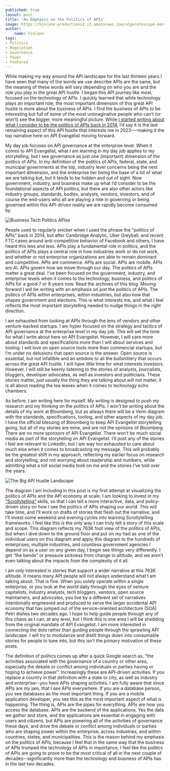 ```yaml
---
published: true
layout: post
title: 'An Emphasis on the Politics of APIs'
image: https://kinlane-productions2.s3.amazonaws.com/algorotoscope-master/bf-skinner-whie-house-close-up-2.jpg
author:
    name: kinlane
tags:
- Politics
- Regulation
- Governance
- Power
- Featured
---
```

While making my way around the API landscape for the last thirteen years I have seen that many of the words we use describe APIs are the same, but the meaning of these words will vary depending on who you are and the role you play in the great API hustle. I began this API journey like most, focused on the technology of APIs. I quickly learned that while technology plays an important role, the most important dimension of this great API hustle is more about the business of APIs. I find the business of APIs to be interesting but full of some of the most unimaginative people who can’t (or won’t) see the bigger, more meaningful picture. While [I started writing about what I consider to be the politics of APIs back in 2014](https://medium.com/politics-of-apis/the-politics-of-apis-3a29b8dfee64), I’d say it is the last remaining aspect of this API hustle that interests me in 2023—-making it the top narrative here on API Evangelist moving forward. 

My day job focuses on API governance at the enterprise level. When it comes to API Evangelist, what I am learning in my day job applies to my storytelling, but I see governance as just one (important) dimension of the politics of APIs. In my definition of the politics of APIs, federal, state, and municipal governments at the top, industry level concerns being the next important dimension, and the enterprise tier being the base of a lot of what we are talking but, but it tends to be hidden and out of sight. Now government, industry, and business make up what I’d consider to be the foundational aspects of API politics, but there are also other actors like industry groups, standards, bodies, analysts, vendors, investors, and of course the end-users who all are playing a role in governing or being governed within this API-driven reality we are rapidly become consumed by.

![Business Tech Politics APIse](https://kinlane-productions2.s3.amazonaws.com/tech-business-politics.jpg)

People used to regularly snicker when I used the phrase the “politics of APIs" back in 2014, but after Cambridge Analytic, Uber Greyball, and recent FTC cases around anti-competitive behavior of Facebook and others, I have heard this less and less. APIs play a fundamental role in politics, and the politics of APIs plays a central role in how industries work or do not work, and whether or not enterprise organizations are able to remain dominant and competitive. APIs are commerce. APIs are social. APIs are mobile. APIs are AI. APIs govern how we move through our day. The politics of APIs matter a great deal. I’ve been focused on the government, industry, and enterprise levels when it comes to the technology, business, and politics of APIs for a good 7 or 8 years now. Read the archives of this blog. Moving forward I will be writing with an emphasis on just the politics of APIs. The politics of APIs within enterprises, within industries, but also how that shapes government and elections. This is what interests me, and what I feel reflects the most important storytelling needed to nudge things in the right direction.

I am exhausted from looking at APIs through the lens of vendors and other venture-backed startups. I am hyper focused on the strategy and tactics of API governance at the enterprise level in my day job. This will set the tone for what I write about here on API Evangelist. However, I will care more about standards and specifications more than I will about services and tooling. I will love on open source tools more than commercial startups, but I’m under no delusions that open source is the answer. Open source is essential, but not infallible and an antidote to all the bullshittery that occurs across the great API hustle. I will have little time for what interests investors. However, I will still be keenly listening to the stories of analysts, journalists, bloggers, developer advocates, as well as investors and politicians. These stories matter, just usually the thing they are talking about will not matter, it is all about reading the tea leaves when it comes to technology echo chambers.

As before. I am writing here for myself. My writing is designed to push my research and my thinking on the politics of APIs. I won’t be writing about the details of my work at Bloomberg, but as always there will be a Venn diagram with the standards, specifications, tooling, and other aspects of my day job. I have the official blessing of Bloomberg to keep API Evangelist storytelling going, but all of my stories are mine, and are not the opinions of Bloomberg. There are no more sponsors of API Evangelist. There won’t be much social media as part of the storytelling on API Evangelist. I’ll post any of the stories I feel are relevant to LinkedIn, but I am way too exhausted to care about much else when it comes to broadcasting my message. This will probably be the greatest shift in my approach, reflecting my earlier focus on research and storytelling, and not worrying about readership and numbers, while admitting what a toll social media took on me and the stories I’ve told over the years.

![The Big API Hustle Landscape](https://kinlane-productions2.s3.amazonaws.com/the-big-api-hustle-landscape.png)

The diagram I am including in this post is my first attempt at visualizing the politics of APIs and the API economy at scale. I am looking to invest in my ["Scrollytelling"](https://shorthand.com/the-craft/an-introduction-to-scrollytelling/index.html#:~:text=%22Scrollytelling%22%20was%20a%20term%20first,by%20simply%20scrolling%20the%20page.) skills, so that I can tell a more interactive, data, and policy-driven story on how I see the politics of APIs shaping our world. This will take time, and I’ll work on drafts of stories that flesh out the narrative, and I’ll invest some weekend and evening cycles into learning Scrollytelling frameworks. I feel like this is the only way I can truly tell a story of this scale and scope. This diagram reflects my 763K foot view of the politics of APIs, but when I dive down to the ground floor and put on my had as one of the individual users on this diagram and apply this diagram to the hundreds of enterprises, multiple industries, and countless government agencies I depend on as a user on any given day, I begin see things very differently. I get “the bends” or pressure sickness from change in altitude, and we aren’t even talking about the impacts from the complexity of it all.

I am only interested in stories that support a wider narrative at this 763K altitude. It means many API people will not always understand what I am talking about. That is fine. When you solely operate within a single enterprise, or you look at the world daily through the eyes of venture capitalists, industry analysts, tech bloggers, vendors, open source maintainers, and advocates, you live by a different set of narratives intentionally engineered and produced to serve the larger accidental API economy that has jumped out of the service-oriented architecture (SOA) Petri dishes two decades ago. I hope to help guide people through any of this chaos as I can, at any level, but I think this is one area I will be shedding from the original mandate of API Evangelist. I am more interested in connecting the dots rather than guiding people through the sprawling API landscape. I will try to modularize and distill things down into consumable stories for people to tune into, but this isn’t the primary motivation of these posts.

The definition of politics comes up after a quick Google search as, “the activities associated with the governance of a country or other area, especially the debate or conflict among individuals or parties having or hoping to achieve power”. Increasingly these are API-driven activities. If you replace a country in that definition with a state or city, as well as industry and enterprise--you have APIs shaping activities. I am fully aware that since APIs are my jam, that I see APIs everywhere. If you are a database person, you see databases as the most important thing. If you are a mobile application developer, you see this as the most important aspect of what is happening. The thing is, APIs are the pipes for everything. APIs are how you access the database. APIs are the backend of the applications. Yes the data we gather and store, and the applications are essential in engaging with users and citizens, but APIs are powering all of the activities of governance these days, and drive the debate or conflict among individuals or parties who are shaping power within the enterprise, across industries, and within countries, states, and municipalities. This is the reason behind my emphasis on the politics of APIs, because I feel that in the same way that the business of APIs trumped the technology of APIs in importance, I feel like the politics of APIs are going to prove to be the most critical of all in the next couple of decades--significantly more than the technology and business of APIs has in the last two decades.